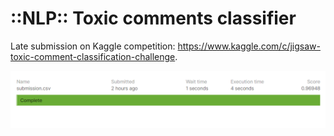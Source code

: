 # ::NLP:: Toxic comments classifier

Late submission on Kaggle competition: https://www.kaggle.com/c/jigsaw-toxic-comment-classification-challenge.


![](images/Untitled.png)




